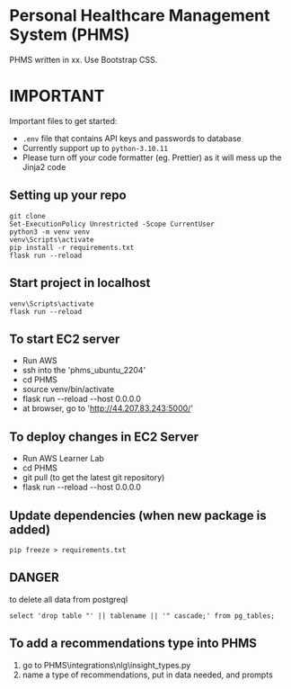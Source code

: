 # Personal Healthcare Management System (PHMS)

PHMS written in xx. Use Bootstrap CSS.

# IMPORTANT

Important files to get started:
- `.env` file that contains API keys and passwords to database
- Currently support up to `python-3.10.11`
- Please turn off your code formatter (eg. Prettier) as it will mess up the Jinja2 code

## Setting up your repo
```
git clone
Set-ExecutionPolicy Unrestricted -Scope CurrentUser
python3 -m venv venv
venv\Scripts\activate
pip install -r requirements.txt
flask run --reload
```

## Start project in localhost
```
venv\Scripts\activate
flask run --reload
```

## To start EC2 server
- Run AWS
- ssh into the 'phms_ubuntu_2204'
- cd PHMS
- source venv/bin/activate
- flask run --reload --host 0.0.0.0
- at browser, go to 'http://44.207.83.243:5000/'

## To deploy changes in EC2 Server
- Run AWS Learner Lab
- cd PHMS
- git pull (to get the latest git repository)
- flask run --reload --host 0.0.0.0

## Update dependencies (when new package is added)

```
pip freeze > requirements.txt
```

## DANGER
to delete all data from postgreql
```
select 'drop table "' || tablename || '" cascade;' from pg_tables;
```

## To add a recommendations type into PHMS
1. go to PHMS\integrations\nlg\insight_types.py
2. name a type of recommendations, put in data needed, and prompts